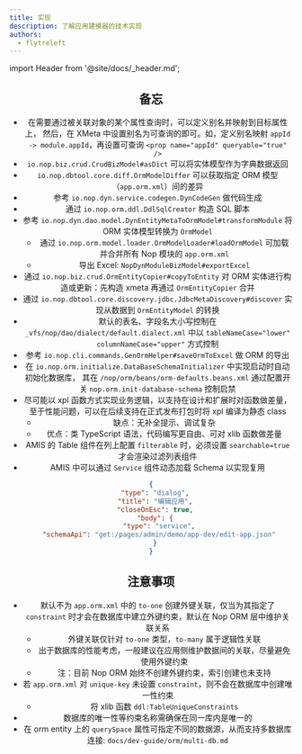 ```yaml
---
title: 实现
description: 了解应用建模器的技术实现
authors:
  - flytreleft
---
```


import Header from '@site/docs/\_header.md';

<Header />

## 备忘

- 在需要通过被关联对象的某个属性查询时，可以定义别名并映射到目标属性上，
  然后，在 XMeta 中设置别名为可查询的即可。如，定义别名映射
  `appId -> module.appId`，再设置可查询
  `<prop name="appId" queryable="true" />`
- `io.nop.biz.crud.CrudBizModel#asDict` 可以将实体模型作为字典数据返回
- `io.nop.dbtool.core.diff.OrmModelDiffer` 可以获取指定
  ORM 模型（`app.orm.xml`）间的差异
- 参考 `io.nop.dyn.service.codegen.DynCodeGen` 做代码生成
- 通过 `io.nop.orm.ddl.DdlSqlCreator` 构造 SQL 脚本
- 参考 `io.nop.dyn.dao.model.DynEntityMetaToOrmModel#transformModule`
  将 ORM 实体模型转换为 `OrmModel`
  - 通过 `io.nop.orm.model.loader.OrmModelLoader#loadOrmModel`
    可加载并合并所有 Nop 模块的 `app.orm.xml`
  - 导出 Excel: `NopDynModuleBizModel#exportExcel`
- 通过 `io.nop.biz.crud.OrmEntityCopier#copyToEntity`
  对 ORM 实体进行构造或更新：先构造 xmeta 再通过 `OrmEntityCopier` 合并
- 通过 `io.nop.dbtool.core.discovery.jdbc.JdbcMetaDiscovery#discover`
  实现从数据到 `OrmEntityModel` 的转换
- 默认的表名、字段名大小写控制在 `_vfs/nop/dao/dialect/default.dialect.xml`
  中以 `tableNameCase="lower" columnNameCase="upper"` 方式控制
- 参考 `io.nop.cli.commands.GenOrmHelper#saveOrmToExcel` 做 ORM 的导出
- 在 `io.nop.orm.initialize.DataBaseSchemaInitializer` 中实现启动时自动初始化数据库，
  其在 `/nop/orm/beans/orm-defaults.beans.xml` 通过配置开关
  `nop.orm.init-database-schema` 控制启禁
- 尽可能以 xpl 函数方式实现业务逻辑，以支持在设计和扩展时对函数做差量，
  至于性能问题，可以在后续支持在正式发布打包时将 xpl 编译为静态 class
  - 缺点：无补全提示、调试复杂
  - 优点：类 TypeScript 语法，代码编写更自由、可对 xlib 函数做差量
- AMIS 的 Table 组件在列上配置 `filterable` 时，必须设置
  `searchable=true` 才会渲染过滤列表组件
- AMIS 中可以通过 `Service` 组件动态加载 Schema 以实现复用

```json
{
  "type": "dialog",
  "title": "编辑应用",
  "closeOnEsc": true,
  "body": {
    "type": "service",
    "schemaApi": "get:/pages/admin/demo/app-dev/edit-app.json"
  }
}
```

## 注意事项

- 默认不为 `app.orm.xml` 中的 `to-one` 创建外键关联，仅当为其指定了
  `constraint` 时才会在数据库中建立外键约束，默认在 Nop ORM 层中维护关联关系
  - 外键关联仅针对 `to-one` 类型，`to-many` 属于逻辑性关联
  - 出于数据库的性能考虑，一般建议在应用侧维护数据间的关联，尽量避免使用外键约束
  - 注：目前 Nop ORM 始终不创建外键约束，索引创建也未支持
- 若 `app.orm.xml` 对 `unique-key` 未设置 `constraint`，则不会在数据库中创建唯一性约束
  - 将 xlib 函数 `ddl:TableUniqueConstraints`
- 数据库的唯一性等约束名称需确保在同一库内是唯一的
- 在 orm entity 上的 `querySpace` 属性可指定不同的数据源，从而支持多数据库连接:
  `docs/dev-guide/orm/multi-db.md`
